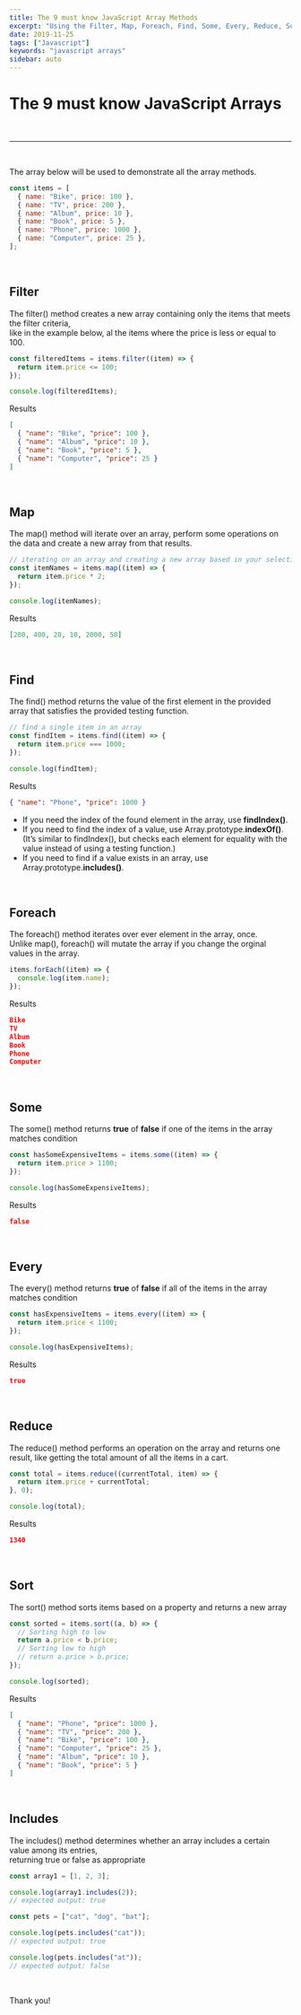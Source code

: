 ```yaml
---
title: The 9 must know JavaScript Array Methods
excerpt: "Using the Filter, Map, Foreach, Find, Some, Every, Reduce, Sort and Includes array methods."
date: 2019-11-25
tags: ["Javascript"]
keywords: "javascript arrays"
sidebar: auto
---
```


# The 9 must know JavaScript Arrays

<br>
<hr>
<br>

The array below will be used to demonstrate all the array methods.

```javascript
const items = [
  { name: "Bike", price: 100 },
  { name: "TV", price: 200 },
  { name: "Album", price: 10 },
  { name: "Book", price: 5 },
  { name: "Phone", price: 1000 },
  { name: "Computer", price: 25 },
];
```

<br>

## Filter

The filter() method creates a new array containing only the items that meets the filter criteria,  
like in the example below, al the items where the price is less or equal to 100.

```javascript
const filteredItems = items.filter((item) => {
  return item.price <= 100;
});

console.log(filteredItems);
```

Results

```json
[
  { "name": "Bike", "price": 100 },
  { "name": "Album", "price": 10 },
  { "name": "Book", "price": 5 },
  { "name": "Computer", "price": 25 }
]
```

<br>

## Map

The map() method will iterate over an array, perform some operations on the data and create a new array from that results.

```javascript
// iterating on an array and creating a new array based in your selection createria
const itemNames = items.map((item) => {
  return item.price * 2;
});

console.log(itemNames);
```

Results

```json
[200, 400, 20, 10, 2000, 50]
```

<br>

## Find

The find() method returns the value of the first element in the provided array that satisfies the provided testing function.

```javascript
// find a single item in an array
const findItem = items.find((item) => {
  return item.price === 1000;
});

console.log(findItem);
```

Results

```json
{ "name": "Phone", "price": 1000 }
```

- If you need the index of the found element in the array, use **findIndex()**.
- If you need to find the index of a value, use Array.prototype.**indexOf()**. (It’s similar to findIndex(), but checks each element for equality with the value instead of using a testing function.)
- If you need to find if a value exists in an array, use Array.prototype.**includes()**.

<br>

## Foreach

The foreach() method iterates over ever element in the array, once.  
Unlike map(), foreach() will mutate the array if you change the orginal values in the array.

```javascript
items.forEach((item) => {
  console.log(item.name);
});
```

Results

```json
Bike
TV
Album
Book
Phone
Computer
```

<br>

## Some

The some() method returns **true** of **false** if one of the items in the array matches condition

```javascript
const hasSomeExpensiveItems = items.some((item) => {
  return item.price > 1100;
});

console.log(hasSomeExpensiveItems);
```

Results

```json
false
```

<br>

## Every

The every() method returns **true** of **false** if all of the items in the array matches condition

```javascript
const hasExpensiveItems = items.every((item) => {
  return item.price < 1100;
});

console.log(hasExpensiveItems);
```

Results

```json
true
```

<br>

## Reduce

The reduce() method performs an operation on the array and returns one result,
like getting the total amount of all the items in a cart.

```javascript
const total = items.reduce((currentTotal, item) => {
  return item.price + currentTotal;
}, 0);

console.log(total);
```

Results

```json
1340
```

<br>

## Sort

The sort() method sorts items based on a property and returns a new array

```javascript
const sorted = items.sort((a, b) => {
  // Sorting high to low
  return a.price < b.price;
  // Sorting low to high
  // return a.price > b.price;
});

console.log(sorted);
```

Results

```json
[
  { "name": "Phone", "price": 1000 },
  { "name": "TV", "price": 200 },
  { "name": "Bike", "price": 100 },
  { "name": "Computer", "price": 25 },
  { "name": "Album", "price": 10 },
  { "name": "Book", "price": 5 }
]
```

<br>

## Includes

The includes() method determines whether an array includes a certain value among its entries,  
returning true or false as appropriate

```javascript
const array1 = [1, 2, 3];

console.log(array1.includes(2));
// expected output: true

const pets = ["cat", "dog", "bat"];

console.log(pets.includes("cat"));
// expected output: true

console.log(pets.includes("at"));
// expected output: false
```

<br>

Thank you!
